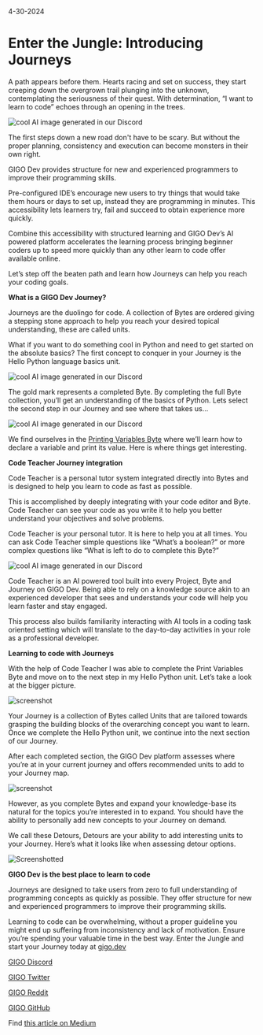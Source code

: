 4-30-2024

# Enter the Jungle: Introducing Journeys

A path appears before them. Hearts racing and set on success, they start creeping down the overgrown trail plunging into the unknown, contemplating the seriousness of their quest. With determination, “I want to learn to code” echoes through an opening in the trees.

![cool AI image generated in our Discord](https://raw.githubusercontent.com/Gage-Technologies/blogs-gigo.dev/master/images/enterthejunglejourneysGIGO.png)

The first steps down a new road don't have to be scary. But without the proper planning, consistency and execution can become monsters in their own right. 

GIGO Dev provides structure for new and experienced programmers to improve their programming skills.

Pre-configured IDE’s encourage new users to try things that would take them hours or days to set up, instead they are programming in minutes. This accessibility lets learners try, fail and succeed to obtain experience more quickly.

Combine this accessibility with structured learning and GIGO Dev’s AI powered platform accelerates the learning process bringing beginner coders up to speed more quickly than any other learn to code offer available online.

Let’s step off the beaten path and learn how Journeys can help you reach your coding goals.

**What is a GIGO Dev Journey?**

Journeys are the duolingo for code. A collection of Bytes are ordered giving a stepping stone approach to help you reach your desired topical understanding, these are called units.

What if you want to do something cool in Python and need to get started on the absolute basics? The first concept to conquer in your Journey is the Hello Python language basics unit.

![cool AI image generated in our Discord](https://raw.githubusercontent.com/Gage-Technologies/blogs-gigo.dev/master/images/HelloPython.png)

The gold mark represents a completed Byte. By completing the full Byte collection, you’ll get an understanding of the basics of Python. Lets select the second step in our Journey and see where that takes us…

![cool AI image generated in our Discord](https://raw.githubusercontent.com/Gage-Technologies/blogs-gigo.dev/master/images/CTSS2PNG.png)

We find ourselves in the [Printing Variables Byte](https://www.gigo.dev/byte/1769721240139857920) where we’ll learn how to declare a variable and print its value. Here is where things get interesting.

**Code Teacher Journey integration**

Code Teacher is a personal tutor system integrated directly into Bytes and is designed to help you learn to code as fast as possible.

This is accomplished by deeply integrating with your code editor and Byte. Code Teacher can see your code as you write it to help you better understand your objectives and solve problems.

Code Teacher is your personal tutor. It is here to help you at all times. You can ask Code Teacher simple questions like “What’s a boolean?” or more complex questions like “What is left to do to complete this Byte?”

![cool AI image generated in our Discord](https://raw.githubusercontent.com/Gage-Technologies/blogs-gigo.dev/master/images/CTSSPNG.png)

Code Teacher is an AI powered tool built into every Project, Byte and Journey on GIGO Dev. Being able to rely on a knowledge source akin to an experienced developer that sees and understands your code will help you learn faster and stay engaged.

This process also builds familiarity interacting with AI tools in a coding task oriented setting which will translate to the day-to-day activities in your role as a professional developer.

**Learning to code with Journeys**

With the help of Code Teacher I was able to complete the Print Variables Byte and move on to the next step in my Hello Python unit. Let’s take a look at the bigger picture.

![screenshot](https://raw.githubusercontent.com/Gage-Technologies/blogs-gigo.dev/master/images/yourjourneyGIGOPNG.png)

Your Journey is a collection of Bytes called Units that are tailored towards grasping the building blocks of the overarching concept you want to learn. Once we complete the Hello Python unit, we continue into the next section of our Journey.

After each completed section, the GIGO Dev platform assesses where you’re at in your current journey and offers recommended units to add to your Journey map.

![screenshot](https://raw.githubusercontent.com/Gage-Technologies/blogs-gigo.dev/master/images/yourjourney2gigoPNG.png)

However, as you complete Bytes and expand your knowledge-base its natural for the topics you’re interested in to expand. You should have the ability to personally add new concepts to your Journey on demand.

We call these Detours, Detours are your ability to add interesting units to your Journey. Here’s what it looks like when assessing detour options.

![Screenshotted](https://raw.githubusercontent.com/Gage-Technologies/blogs-gigo.dev/master/images/introGIGO.png)

**GIGO Dev is the best place to learn to code**

Journeys are designed to take users from zero to full understanding of programming concepts as quickly as possible. They offer structure for new and experienced programmers to improve their programming skills.

Learning to code can be overwhelming, without a proper guideline you might end up suffering from inconsistency and lack of motivation. Ensure you’re spending your valuable time in the best way. Enter the Jungle and start your Journey today at [gigo.dev](gigo.dev)

[GIGO Discord](https://discord.gg/learnprogramming)

[GIGO Twitter](https://twitter.com/gigo_dev)

[GIGO Reddit](https://www.reddit.com/r/gigodev/)

[GIGO GitHub](https://github.com/Gage-Technologies/gigo.dev)

Find [this article on Medium](https://medium.com/@gigo_dev/enter-the-jungle-introducing-journeys-9507188070eb)

